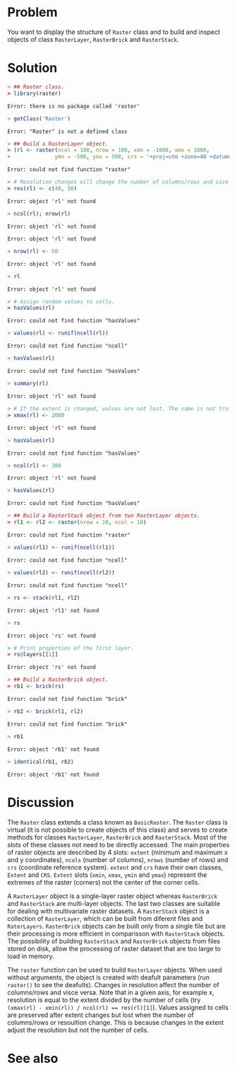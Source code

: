 

# Problem
You want to display the structure of `Raster` class and to build and inspect objects of class `RasterLayer`, `RasterBrick` and `RasterStack`.

# Solution

```r
> ## Raster class.
> library(raster)
```

```
Error: there is no package called 'raster'
```

```r
> getClass('Raster')
```

```
Error: "Raster" is not a defined class
```

```r
> ## Build a RasterLayer object.
> (rl <- raster(ncol = 100, nrow = 100, xmn = -1000, xmx = 1000,
+              ymn = -500, ymx = 500, crs = '+proj=utm +zone=48 +datum=WGS84'))
```

```
Error: could not find function "raster"
```

```r
> # Resolution changes will change the number of columns/rows and vice versa.
> res(rl) <- c(40, 50)
```

```
Error: object 'rl' not found
```

```r
> ncol(rl); nrow(rl)
```

```
Error: object 'rl' not found
```

```
Error: object 'rl' not found
```

```r
> nrow(rl) <- 50
```

```
Error: object 'rl' not found
```

```r
> rl
```

```
Error: object 'rl' not found
```

```r
> # Assign random values to cells.
> hasValues(rl)
```

```
Error: could not find function "hasValues"
```

```r
> values(rl) <- runif(ncell(rl))
```

```
Error: could not find function "ncell"
```

```r
> hasValues(rl)
```

```
Error: could not find function "hasValues"
```

```r
> summary(rl)
```

```
Error: object 'rl' not found
```

```r
> # If the extent is changed, values are not lost. The same is not truth for changes  in the number of columns, the number of rows or resolution.
> xmax(rl) <- 2000
```

```
Error: object 'rl' not found
```

```r
> hasValues(rl)
```

```
Error: could not find function "hasValues"
```

```r
> ncol(rl) <- 300
```

```
Error: object 'rl' not found
```

```r
> hasValues(rl)
```

```
Error: could not find function "hasValues"
```

```r
> ## Build a RasterStack object from two RasterLayer objects.
> rl1 <- rl2 <- raster(nrow = 10, ncol = 10)
```

```
Error: could not find function "raster"
```

```r
> values(rl1) <- runif(ncell(rl1))
```

```
Error: could not find function "ncell"
```

```r
> values(rl2) <- runif(ncell(rl2))
```

```
Error: could not find function "ncell"
```

```r
> rs <- stack(rl1, rl2)
```

```
Error: object 'rl1' not found
```

```r
> rs
```

```
Error: object 'rs' not found
```

```r
> # Print properties of the first layer.
> rs@layers[[1]]
```

```
Error: object 'rs' not found
```

```r
> ## Build a RasterBrick object.
> rb1 <- brick(rs)
```

```
Error: could not find function "brick"
```

```r
> rb2 <- brick(rl1, rl2)
```

```
Error: could not find function "brick"
```

```r
> rb1
```

```
Error: object 'rb1' not found
```

```r
> identical(rb1, rb2)
```

```
Error: object 'rb1' not found
```

# Discussion
The `Raster` class extends a class known as `BasicRaster`. The `Raster` class is virtual (it is not possible to create objects of this class) and serves to create methods for classes `RasterLayer`, `RasterBrick` and `RasterStack`. Most of the slots of these classes not need to be directly accessed. The main properties of raster objects are described by 4 slots: `extent` (minimum and maximum x and y coordinates), `ncols` (number of columns), `nrows` (number of rows) and `crs` (coordinate reference system). `extent` and `crs` have their own classes, `Extent` and `CRS`. `Extent` slots (`xmin`, `xmax`, `ymin` and `ymax`) represent the extremes of the raster (corners) not the center of the corner cells.  

A `RasterLayer` object is a single-layer raster object whereas `RasterBrick` and `RasterStack` are multi-layer objects. The last two classes are suitable for dealing with multivariate raster datasets. A `RasterStack` object is a collection of `RasterLayer`, which can be built from diferent files and `RaterLayers`. `RasterBrick` objects can be built only from a single file but are their processing is more efficient in comparisson with `RasterStack` objects. The possibility of building `RasterStack` and `RasterBrick` objects from files stored on disk, allow the processing of raster dataset that are too large to load in memory.  

The `raster` function can be used to build `RasterLayer` objects. When used without arguments, the object is created with deafult parameters (run `raster()` to see the deafults). Changes in resolution affect the number of columns/rows and visce versa. Note that in a given axis, for example x, resolution is equal to the extent divided by the number of cells (try `(xmax(rl) - xmin(rl)) / ncol(rl) == res(rl)[1]`). Values assigned to cells are preserved after extent changes but lost when the number of columns/rows or resoultion change. This is because changes in the extent adjust the resolution but not the number of cells.  


# See also
